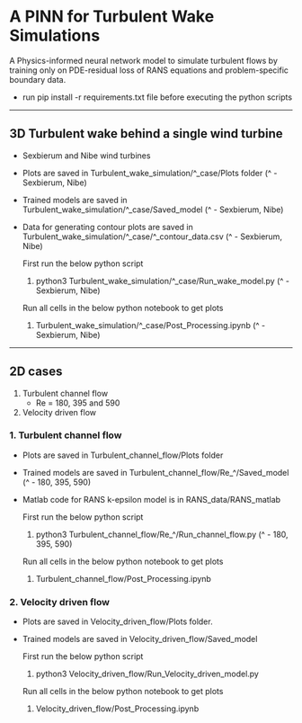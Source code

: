# A PINN for Turbulent Wake Simulations

A Physics-informed neural network model to simulate turbulent flows by training only on PDE-residual loss of RANS equations and problem-specific boundary data.

- run pip install -r requirements.txt file before executing the python scripts
---------------------------------------------------------------------------
## 3D Turbulent wake behind a single wind turbine
- Sexbierum and Nibe wind turbines

- Plots are saved in Turbulent_wake_simulation/^_case/Plots folder (^ - Sexbierum, Nibe)
- Trained models are saved in Turbulent_wake_simulation/^_case/Saved_model  (^ - Sexbierum, Nibe)
- Data for generating contour plots are saved in Turbulent_wake_simulation/^_case/^_contour_data.csv (^ - Sexbierum, Nibe)

    First run the below python script
    1. python3 Turbulent_wake_simulation/^_case/Run_wake_model.py (^ - Sexbierum, Nibe)

    Run all cells in the below python notebook to get plots
    1. Turbulent_wake_simulation/^_case/Post_Processing.ipynb (^ - Sexbierum, Nibe)
---------------------------------------------------------------------------
## 2D cases
1. Turbulent channel flow
    - Re = 180, 395 and 590
2. Velocity driven flow

### 1. Turbulent channel flow
- Plots are saved in Turbulent_channel_flow/Plots folder
- Trained models are saved in Turbulent_channel_flow/Re_^/Saved_model (^ - 180, 395, 590)
- Matlab code for RANS k-epsilon model is in RANS_data/RANS_matlab

    First run the below python script
    1. python3 Turbulent_channel_flow/Re_^/Run_channel_flow.py (^ - 180, 395, 590)

    Run all cells in the below python notebook to get plots
    1. Turbulent_channel_flow/Post_Processing.ipynb

### 2. Velocity driven flow
- Plots are saved in Velocity_driven_flow/Plots folder.
- Trained models are saved in Velocity_driven_flow/Saved_model

    First run the below python script
    1. python3 Velocity_driven_flow/Run_Velocity_driven_model.py

    Run all cells in the below python notebook to get plots
    1. Velocity_driven_flow/Post_Processing.ipynb
